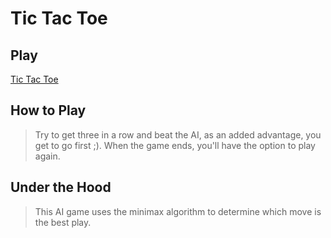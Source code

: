 # Tic Tac Toe

## Play

[Tic Tac Toe](https://maryliang7.github.io/TicTacToe/)

## How to Play

> Try to get three in a row and beat the AI, as an added advantage, you get to go first ;). When the game ends, you'll have the option to play again.

## Under the Hood

> This AI game uses the minimax algorithm to determine which move is the best play.
